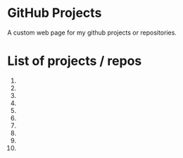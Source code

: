 # GitHub Projects
A custom web page for my github projects or repositories.

# List of projects / repos
1.
2.
3.
4.
5.
6.
7.
8.
9.
10.

